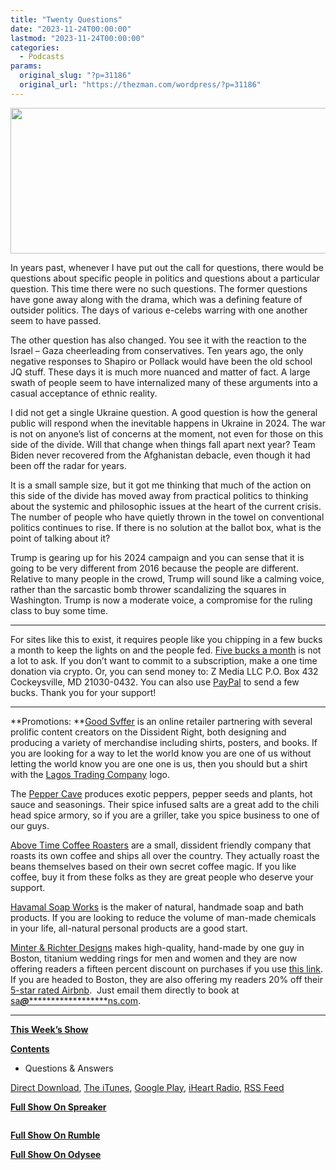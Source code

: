 ```yaml
---
title: "Twenty Questions"
date: "2023-11-24T00:00:00"
lastmod: "2023-11-24T00:00:00"
categories:
  - Podcasts
params:
  original_slug: "?p=31186"
  original_url: "https://thezman.com/wordpress/?p=31186"
---
```


[<img
src="http://thezman.com/wordpress/wp-content/uploads/2018/01/Power-Hour.png"
decoding="async" width="600" height="233" />](http://thezman.com/wordpress/wp-content/uploads/2018/01/Power-Hour.png)

In years past, whenever I have put out the call for questions, there
would be questions about specific people in politics and questions about
a particular question. This time there were no such questions. The
former questions have gone away along with the drama, which was a
defining feature of outsider politics. The days of various e-celebs
warring with one another seem to have passed.

The other question has also changed. You see it with the reaction to the
Israel – Gaza cheerleading from conservatives. Ten years ago, the only
negative responses to Shapiro or Pollack would have been the old school
JQ stuff. These days it is much more nuanced and matter of fact. A large
swath of people seem to have internalized many of these arguments into a
casual acceptance of ethnic reality.

I did not get a single Ukraine question. A good question is how the
general public will respond when the inevitable happens in Ukraine in
2024. The war is not on anyone’s list of concerns at the moment, not
even for those on this side of the divide. Will that change when things
fall apart next year? Team Biden never recovered from the Afghanistan
debacle, even though it had been off the radar for years.

It is a small sample size, but it got me thinking that much of the
action on this side of the divide has moved away from practical politics
to thinking about the systemic and philosophic issues at the heart of
the current crisis. The number of people who have quietly thrown in the
towel on conventional politics continues to rise. If there is no
solution at the ballot box, what is the point of talking about it?

Trump is gearing up for his 2024 campaign and you can sense that it is
going to be very different from 2016 because the people are different.
Relative to many people in the crowd, Trump will sound like a calming
voice, rather than the sarcastic bomb thrower scandalizing the squares
in Washington. Trump is now a moderate voice, a compromise for the
ruling class to buy some time.

------------------------------------------------------------------------

For sites like this to exist, it requires people like you chipping in a
few bucks a month to keep the lights on and the people fed.
<a href="https://www.subscribestar.com/the-z-blog"
rel="noopener noreferrer" target="_blank">Five bucks a month</a> is not
a lot to ask. If you don’t want to commit to a subscription, make a one
time donation via crypto. Or, you can send money to: Z Media LLC P.O.
Box 432 Cockeysville, MD 21030-0432. You can also use <a
href="https://www.paypal.com/cgi-bin/webscr?cmd=_s-xclick&amp;hosted_button_id=UDAS2Q8JYA6CN&amp;source=url"
rel="noopener noreferrer" target="_blank">PayPal</a> to send a few
bucks. Thank you for your support!

------------------------------------------------------------------------

**Promotions: **<a href="https://goodsvffer.com/" rel="noopener" target="_blank">Good
Svffer</a> is an online retailer partnering with several prolific
content creators on the Dissident Right, both designing and producing a
variety of merchandise including shirts, posters, and books. If you are
looking for a way to let the world know you are one of us without
letting the world know you are one one is us, then you should but a
shirt with the
<a href="https://goodsvffer.com/products/lagos-trading-company"
rel="noopener" target="_blank">Lagos Trading Company</a> logo.

The <a href="https://peppercave.com/shop/ols/products" rel="noopener"
target="_blank">Pepper Cave</a> produces exotic peppers, pepper seeds
and plants, hot sauce and seasonings. Their spice infused salts are a
great add to the chili head spice armory, so if you are a griller, take
you spice business to one of our guys.

<a href="https://abovetimecoffee.com/" rel="noopener"
target="_blank">Above Time Coffee Roasters</a> are a small, dissident
friendly company that roasts its own coffee and ships all over the
country. They actually roast the beans themselves based on their own
secret coffee magic. If you like coffee, buy it from these folks as they
are great people who deserve your support.

<a href="https://havamalsoapworks.com/" rel="noopener"
target="_blank">Havamal Soap Works</a> is the maker of natural, handmade
soap and bath products. If you are looking to reduce the volume of
man-made chemicals in your life, all-natural personal products are a
good start.

<a href="https://www.minterandrichterdesigns.com/"
rel="noreferrer nofollow noopener" target="_blank">Minter &amp; Richter
Designs</a> makes high-quality, hand-made by one guy in Boston, titanium
wedding rings for men and women and they are now offering readers a
fifteen percent discount on purchases if you use
<a href="https://www.minterandrichterdesigns.com/discount/ZMAN"
rel="noreferrer nofollow noopener" target="_blank">this link</a>.
<span class="highlight"><span class="colour"><span class="font"><span class="size">If
you are headed to Boston, they are also offering my readers 20% off
their <a
href="https://www.airbnb.com/users/7988017/listings?user_id=7988017&amp;s=3"
rel="noopener noreferrer" target="_blank">5-star rated Airbnb</a>.  Just
email them directly to book at
<a href="mailto:sa***@*********************ns.com"
data-original-string="geh64iYsvqOH5sROyEGctg==cb7QUUDCxLieVqTv1zsqoMyfuLd8fONd7mS83EtkcWdOaOKD6mC28qj8j/Iu+PG2yM+"><span
class="apbct-email-encoder"
data-original-string="1p/1QMMJVWZebOkz/lGqtA==cb7ptDFA/0m5WSjH8B9ifM0TCvEzWbe9N9Ia5LkiGS+iot7shOn87sg6sroC2YTeNoZ"
title="This contact has been encoded by Anti-Spam by CleanTalk. Click to decode. To finish the decoding make sure that JavaScript is enabled in your browser.">sa<span
class="apbct-blur">***</span>@<span
class="apbct-blur">*********************</span>ns.com</span></a>.</span></span></span></span>

------------------------------------------------------------------------

**<u>This Week’s Show</u>**

**<u>Contents</u>**

-   Questions & Answers

<a href="https://api.spreaker.com/v2/episodes/57790103/download.mp3"
rel="noopener" target="_blank">Direct Download</a>, <a
href="https://itunes.apple.com/us/podcast/the-z-blog-power-hour/id1262799640?mt=2"
rel="noopener noreferrer" target="_blank">The iTunes</a>, <a
href="https://podcasts.google.com/?feed=aHR0cHM6Ly93d3cuc3ByZWFrZXIuY29tL3Nob3cvMjU4OTY1Ny9lcGlzb2Rlcy9mZWVk"
rel="noopener noreferrer" target="_blank">Google Play</a>, <a href="https://www.iheart.com/podcast/the-z-blog-power-hour-29246491/"
rel="noopener noreferrer" target="_blank">iHeart Radio,</a>
<a href="https://www.spreaker.com/show/2589657/episodes/feed"
rel="noopener noreferrer" target="_blank">RSS Feed</a>

**<u>Full Show On Spreaker</u>**

<span class="mce_SELRES_start" mce-type="bookmark"
style="display: inline-block; width: 0px; overflow: hidden; line-height: 0;">﻿</span>

**<u>Full Show On Rumble</u>**

**<u>Full Show On Odysee</u>**
